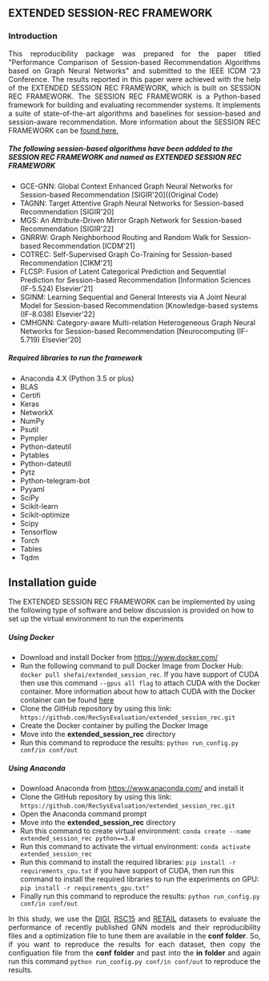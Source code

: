 <!DOCTYPE html>
<html>
<head>

</head>
<body>


<h2>EXTENDED SESSION-REC FRAMEWORK</h2>

<h3>Introduction</h3>
<p align="justify">This reproducibility package was prepared for the paper titled "Performance Comparison of Session-based Recommendation Algorithms based on Graph Neural Networks" and submitted to the IEEE ICDM '23 Conference. 
The results reported in this paper were achieved with the help of the EXTENDED SESSION REC FRAMEWORK, which is built on SESSION REC FRAMEWORK. The SESSION REC FRAMEWORK is a 
Python-based framework for building and evaluating recommender systems. It implements a suite of state-of-the-art algorithms and baselines for session-based and 
session-aware recommendation. More information about the SESSION REC FRAMEWORK can be <a href="https://rn5l.github.io/session-rec/index.html">found here.</a></p>
<h5>The following session-based algorithms have been addded to the SESSION REC FRAMEWORK and named as EXTENDED SESSION REC FRAMEWORK</h5>
<ul>
  <li>GCE-GNN: Global Context Enhanced Graph Neural Networks for Session-based Recommendation [SIGIR'20]((Original Code)</li>
  <li>TAGNN: Target Attentive Graph Neural Networks for Session-based Recommendation [SIGIR'20]</li>
  <li>MGS: An Attribute-Driven Mirror Graph Network for Session-based Recommendation [SIGIR'22]</li>
  <li>GNRRW: Graph Neighborhood Routing and Random Walk for Session-based Recommendation [ICDM'21]</li>
  <li>COTREC: Self-Supervised Graph Co-Training for Session-based Recommendation [CIKM'21]</li>
  <li>FLCSP: Fusion of Latent Categorical Prediction and Sequential Prediction for Session-based Recommendation [Information Sciences (IF-5.524) Elsevier'21]</li>
  <li>SGINM: Learning Sequential and General Interests via A Joint Neural Model for Session-based Recommendation [Knowledge-based systems (IF-8.038) Elsevier'22]</li> 
  <li>CMHGNN: Category-aware Multi-relation Heterogeneous Graph Neural Networks for Session-based Recommendation [Neurocomputing (IF-5.719) Elsevier'20]</li>
</ul>
<h5>Required libraries to run the framework</h5>
<ul>
  <li>Anaconda 4.X (Python 3.5 or plus)</li>
  <li>BLAS</li>
  <li>Certifi</li>
  <li>Keras</li>
  <li>NetworkX</li>
  <li>NumPy</li>
  <li>Psutil</li>
  <li>Pympler</li>
  <li>Python-dateutil</li>
  <li>Pytables</li>
  <li>Python-dateutil</li>
  <li>Pytz</li>
  <li>Python-telegram-bot</li>
  <li>Pyyaml</li>
  <li>SciPy</li>
  <li>Scikit-learn</li>
  <li>Scikit-optimize</li>
  <li>Scipy</li>
  <li>Tensorflow</li>
  <li>Torch</li>
  <li>Tables </li>
  <li>Tqdm </li>
</ul>
<h2>Installation guide</h2>  
<p>The EXTENDED SESSION REC FRAMEWORK can be implemented by using the following type of software and below discussion is provided on how to set up the virtual environment to run the experiments</p>
  
<h5>Using Docker</h5>
<ul>
  <li>Download and install Docker from <a href="https://www.docker.com/">https://www.docker.com/</a></li>
  <li>Run the following command to pull Docker Image from Docker Hub: <code>docker pull shefai/extended_session_rec</code>. If you have support of CUDA then use this command  <code>--gpus all flag</code> to attach CUDA with 
      the Docker container. More information about how to attach CUDA with the Docker container can be found <a href="https://docs.docker.com/compose/gpu-support/">here</a> </li> 
  <li>Clone the GitHub repository by using this link: <code>https://github.com/RecSysEvaluation/extended_session_rec.git</code>
  <li>Create the Docker container by pulling the Docker Image</li>
  <li>Move into the <b>extended_session_rec</b> directory</li>
  <li>Run this command to reproduce the results: <code>python run_config.py conf/in conf/out</code></li>
</ul>  
  
<h5>Using Anaconda</h5>
  <ul>
    <li>Download Anaconda from <a href="https://www.anaconda.com/">https://www.anaconda.com/</a> and install it</li>
    <li>Clone the GitHub repository by using this link: <code>https://github.com/RecSysEvaluation/extended_session_rec.git</code></li>
    <li>Open the Anaconda command prompt</li>
    <li>Move into the <b>extended_session_rec</b> directory</li>
    <li>Run this command to create virtual environment: <code>conda create --name extended_session_rec python==3.8</code></li>
    <li>Run this command to activate the virtual environment: <code>conda activate extended_session_rec</code></li>
    <li>Run this command to install the required libraries: <code>pip install -r requirements_cpu.txt</code> if you have support of CUDA, 
        then run this command to install the required libraries to run the experiments on GPU: <code>pip install -r requirements_gpu.txt"</code></li>
    <li>Finally run this command to reproduce the results: <code>python run_config.py conf/in conf/out</code></li>
  </ul>
  <p align="justify">In this study, we use the <a href="https://competitions.codalab.org/competitions/11161#learn_the_details-data2">DIGI</a>, <a href="https://www.kaggle.com/datasets/chadgostopp/recsys-challenge-2015">RSC15</a> 
     and <a href="https://www.kaggle.com/datasets/retailrocket/ecommerce-dataset">RETAIL</a> datasets to evaluate the performance of recently published GNN models and their reproducibility files and a optimization 
     file to tune them are available in the <b>conf folder</b>. So, if you want to reproduce the results for each dataset, then copy the configuation file from the <b>conf folder</b> and past into  the <b>in folder</b> and 
     again run this command <code>python run_config.py conf/in conf/out</code></strong> to reproduce the results.</p>
</body>
</html>  

